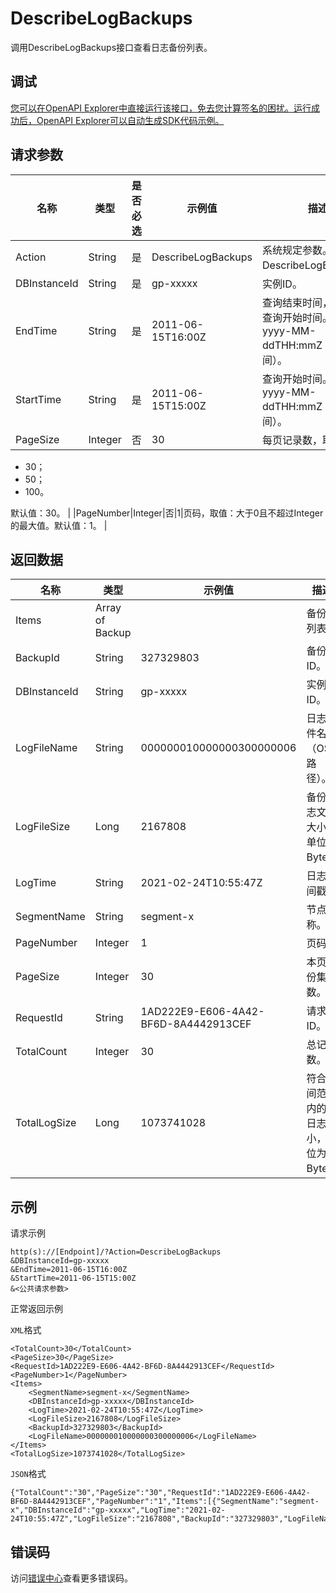 # DescribeLogBackups

调用DescribeLogBackups接口查看日志备份列表。

## 调试

[您可以在OpenAPI Explorer中直接运行该接口，免去您计算签名的困扰。运行成功后，OpenAPI Explorer可以自动生成SDK代码示例。](https://api.aliyun.com/#product=gpdb&api=DescribeLogBackups&type=RPC&version=2016-05-03)

## 请求参数

|名称|类型|是否必选|示例值|描述|
|--|--|----|---|--|
|Action|String|是|DescribeLogBackups|系统规定参数。取值：DescribeLogBackups。 |
|DBInstanceId|String|是|gp-xxxxx|实例ID。 |
|EndTime|String|是|2011-06-15T16:00Z|查询结束时间，需要大于查询开始时间。格式：yyyy-MM-ddTHH:mmZ（UTC时间）。 |
|StartTime|String|是|2011-06-15T15:00Z|查询开始时间。格式： yyyy-MM-ddTHH:mmZ（UTC时间）。 |
|PageSize|Integer|否|30|每页记录数，取值：

 -   30；
-   50；
-   100。

 默认值：30。 |
|PageNumber|Integer|否|1|页码，取值：大于0且不超过Integer的最大值。默认值：1。 |

## 返回数据

|名称|类型|示例值|描述|
|--|--|---|--|
|Items|Array of Backup| |备份集列表。 |
|BackupId|String|327329803|备份集ID。 |
|DBInstanceId|String|gp-xxxxx|实例ID。 |
|LogFileName|String|000000010000000300000006|日志文件名（OSS路径）。 |
|LogFileSize|Long|2167808|备份日志文件大小，单位：Byte。 |
|LogTime|String|2021-02-24T10:55:47Z|日志时间戳。 |
|SegmentName|String|segment-x|节点名称。 |
|PageNumber|Integer|1|页码。 |
|PageSize|Integer|30|本页备份集个数。 |
|RequestId|String|1AD222E9-E606-4A42-BF6D-8A4442913CEF|请求ID。 |
|TotalCount|Integer|30|总记录数。 |
|TotalLogSize|Long|1073741028|符合时间范围内的总日志大小，单位为Byte。 |

## 示例

请求示例

```
http(s)://[Endpoint]/?Action=DescribeLogBackups
&DBInstanceId=gp-xxxxx
&EndTime=2011-06-15T16:00Z
&StartTime=2011-06-15T15:00Z
&<公共请求参数>
```

正常返回示例

`XML`格式

```
<TotalCount>30</TotalCount>
<PageSize>30</PageSize>
<RequestId>1AD222E9-E606-4A42-BF6D-8A4442913CEF</RequestId>
<PageNumber>1</PageNumber>
<Items>
    <SegmentName>segment-x</SegmentName>
    <DBInstanceId>gp-xxxxx</DBInstanceId>
    <LogTime>2021-02-24T10:55:47Z</LogTime>
    <LogFileSize>2167808</LogFileSize>
    <BackupId>327329803</BackupId>
    <LogFileName>000000010000000300000006</LogFileName>
</Items>
<TotalLogSize>1073741028</TotalLogSize>
```

`JSON`格式

```
{"TotalCount":"30","PageSize":"30","RequestId":"1AD222E9-E606-4A42-BF6D-8A4442913CEF","PageNumber":"1","Items":[{"SegmentName":"segment-x","DBInstanceId":"gp-xxxxx","LogTime":"2021-02-24T10:55:47Z","LogFileSize":"2167808","BackupId":"327329803","LogFileName":"000000010000000300000006"}],"TotalLogSize":"1073741028"}
```

## 错误码

访问[错误中心](https://error-center.aliyun.com/status/product/gpdb)查看更多错误码。

